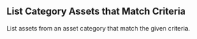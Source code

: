 List Category Assets that Match Criteria
----------------------------------------
List assets from an asset category that match the given criteria.